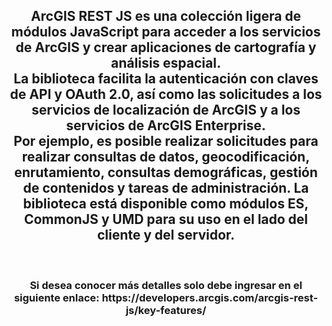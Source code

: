 <div id="header" align="center">
  <h2>ArcGIS REST JS es una colección ligera de módulos JavaScript para acceder a los servicios de ArcGIS y crear aplicaciones de cartografía y análisis espacial.<br> La biblioteca facilita la autenticación con claves de API y OAuth 2.0, así como las solicitudes a los servicios de localización de ArcGIS y a los servicios de ArcGIS Enterprise.<br>
    Por ejemplo, es posible realizar solicitudes para realizar consultas de datos, geocodificación, enrutamiento, consultas demográficas, gestión de contenidos y tareas de administración. La biblioteca está disponible como módulos ES, CommonJS y UMD para su uso en el lado del cliente y del servidor.</h2><br>
    <h3>Si desea conocer más detalles solo debe ingresar en el siguiente enlace: https://developers.arcgis.com/arcgis-rest-js/key-features/</h3><br>
</div>
